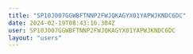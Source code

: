 ```yaml
---
title: "SP10J007GGWBFTNNP2FWJQKAGYX01YAPWJKNDC6DC"
date: 2024-02-19T08:43:16.304Z
user: SP10J007GGWBFTNNP2FWJQKAGYX01YAPWJKNDC6DC
layout: "users"
---
```

    
